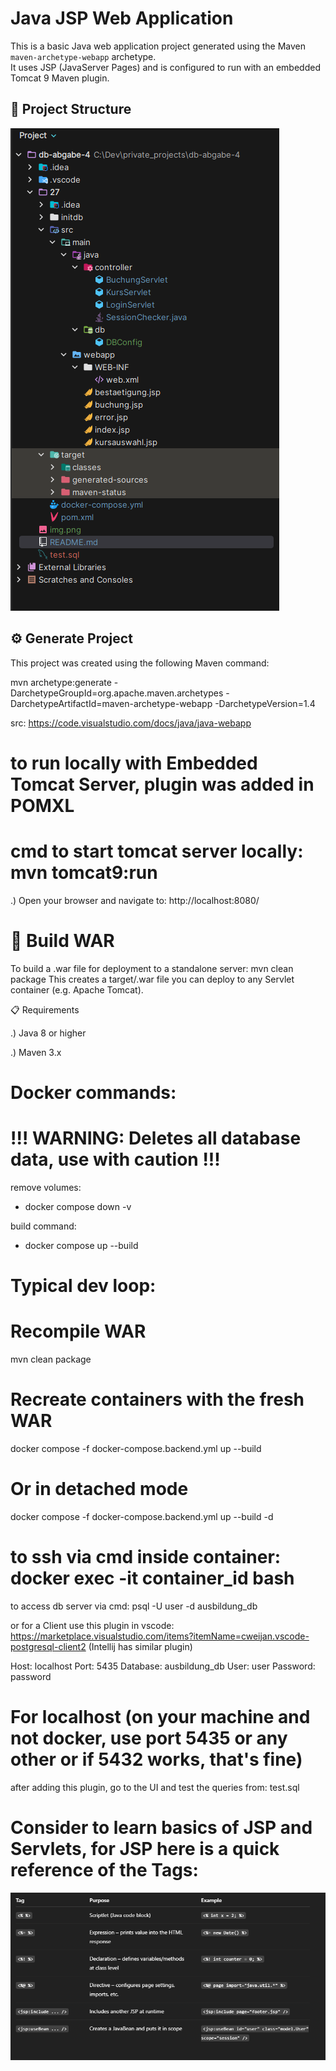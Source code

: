 # Java JSP Web Application

This is a basic Java web application project generated using the Maven `maven-archetype-webapp` archetype.  
It uses JSP (JavaServer Pages) and is configured to run with an embedded Tomcat 9 Maven plugin.

## 📁 Project Structure

![img_1.png](img_1.png)

## ⚙️ Generate Project

This project was created using the following Maven command:

mvn archetype:generate -DarchetypeGroupId=org.apache.maven.archetypes -DarchetypeArtifactId=maven-archetype-webapp -DarchetypeVersion=1.4

src: https://code.visualstudio.com/docs/java/java-webapp


# to run locally with Embedded Tomcat Server, plugin was added in POMXL


# cmd to start tomcat server locally: mvn tomcat9:run

.) Open your browser and navigate to: http://localhost:8080/


# 🧱 Build WAR

To build a .war file for deployment to a standalone server:
mvn clean package
This creates a target/<artifactId>.war file you can deploy to any Servlet container (e.g. Apache Tomcat).

📋 Requirements

.) Java 8 or higher

.) Maven 3.x


# Docker commands: 

# !!! WARNING: Deletes all database data, use with caution !!!

remove volumes:
* docker compose down -v

build command: 
* docker compose up --build

# #########################################################################################
# Typical dev loop: 

# Recompile WAR
mvn clean package

# Recreate containers with the fresh WAR
docker compose -f docker-compose.backend.yml up --build

# Or in detached mode
docker compose -f docker-compose.backend.yml up --build -d


# to ssh via cmd inside container: docker exec -it container_id bash

to access db server via cmd: psql -U user -d ausbildung_db

or for a Client use this plugin in vscode: https://marketplace.visualstudio.com/items?itemName=cweijan.vscode-postgresql-client2
(Intellij has similar plugin)

Host: localhost
Port: 5435
Database: ausbildung_db
User: user
Password: password

# For localhost (on your machine and not docker, use port 5435 or any other or if 5432 works, that's fine)

after adding this plugin, go to the UI and test the queries from: test.sql 


# Consider to learn basics of JSP and Servlets, for JSP here is a quick reference of the Tags: 

![img.png](img.png)

